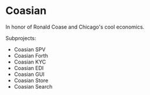 # Coasian

In honor of Ronald Coase and Chicago's cool economics.

Subprojects:

- Coasian SPV
- Coasian Forth
- Coasian KYC
- Coasian EDI
- Coasian GUI
- Coasian Store
- Coasian Search
